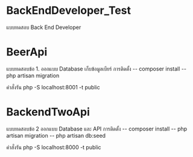 # BackEndDeveloper_Test
แบบทดสอบ Back End Developer 
# BeerApi
แบบทดสอบข้อ 1. ออกแบบ Database เก็บข้อมูลเบียร์
การติดตั้ง 
-- composer install
-- php artisan migration

คำสั่งรัน
php -S localhost:8001 -t public

# BackendTwoApi
แบบทดสอบข้อ 2 ออกแบบ Database และ API
การติดตั้ง 
-- composer install
-- php artisan migration
-- php artisan db:seed

คำสั่งรัน
php -S localhost:8000 -t public

